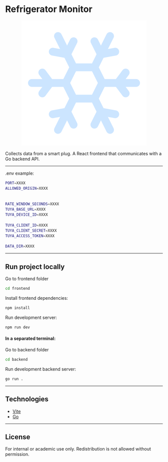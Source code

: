# Refrigerator Monitor

<p align="center">
    <img src="https://github.com/Guiribei/monitoramento_de_refrigeradores/blob/main/snowflake.svg" />
</p>

Collects data from a smart plug. A React frontend that communicates with a Go backend API.  

---
.env example:
```bash
PORT=XXXX
ALLOWED_ORIGIN=XXXX


RATE_WINDOW_SECONDS=XXXX
TUYA_BASE_URL=XXXX
TUYA_DEVICE_ID=XXXX

TUYA_CLIENT_ID=XXXX
TUYA_CLIENT_SECRET=XXXX
TUYA_ACCESS_TOKEN=XXXX

DATA_DIR=XXXX
```
---

## Run project locally

Go to frontend folder
```bash
cd frontend
```

Install frontend dependencies:
```bash
npm install
```

Run development server:
```bash
npm run dev
```
#### In a separated terminal:
Go to backend folder
```bash
cd backend
```

Run development backend server:
```bash
go run .
```

---


## Technologies

- [Vite](https://vitejs.dev/)
- [Go](https://go.dev/)

---

## License

For internal or academic use only. Redistribution is not allowed without permission.
